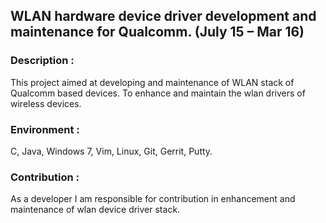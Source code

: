 ## WLAN hardware device driver development and maintenance for Qualcomm.  (July 15 – Mar 16)
### Description    :  
This project aimed at developing and maintenance of WLAN stack of Qualcomm based   devices. To enhance and maintain the wlan drivers of wireless devices.
### Environment :  
C, Java, Windows 7, Vim, Linux, Git, Gerrit, Putty.
### Contribution  :  
As a developer I am responsible for contribution in enhancement and maintenance of wlan device driver stack.
